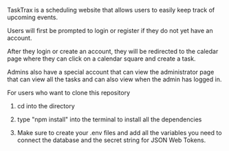 TaskTrax is a scheduling website that allows users to easily keep track of upcoming events.

Users will first be prompted to login or register if they do not yet have an account.

After they login or create an account, they will be redirected to the caledar page where they can
click on a calendar square and create a task.

Admins also have a special account that can view the administrator page that can view all the tasks
and can also view when the admin has logged in.

For users who want to clone this repository
1. cd into the directory

2. type "npm install" into the terminal to install all the dependencies

3. Make sure to create your .env files and add all the variables you need to connect the database
and the secret string for JSON Web Tokens.

